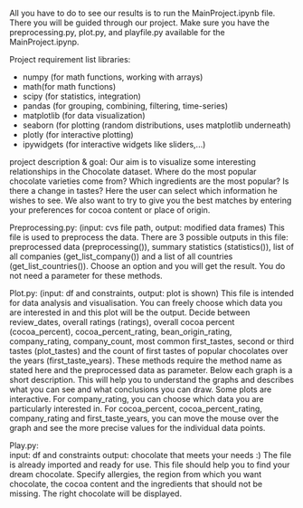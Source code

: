 All you have to do to see our results is to run the MainProject.ipynb file. There you will be guided through our project.
Make sure you have the preprocessing.py, plot.py, and playfile.py available for the MainProject.ipynp.

Project requirement list
libraries:
- numpy (for math functions, working with arrays)
- math(for math functions)
- scipy (for statistics, integration)
- pandas (for grouping, combining, filtering, time-series)
- matplotlib (for data visualization)
- seaborn (for plotting (random distributions, uses matplotlib underneath)
- plotly (for interactive plotting)
- ipywidgets (for interactive widgets like sliders,...)

project description & goal:
Our aim is to visualize some interesting relationships in the Chocolate dataset.
Where do the most popular chocolate varieties come from? Which ingredients are the most popular? Is there a change in tastes?
Here the user can select which information he wishes to see.
We also want to try to give you the best matches by entering your preferences for cocoa content or place of origin.


Preprocessing.py:
(input: cvs file path, output: modified data frames)
This file is used to preprocess the data.
There are 3 possible outputs in this file: preprocessed data (preprocessing()), summary statistics (statistics()), list of all companies (get_list_company()) and a list of all countries (get_list_countries()). Choose an option and you will get the result.
You do not need a parameter for these methods.

Plot.py:
(input: df and constraints, output: plot is shown)
This file is intended for data analysis and visualisation. You can freely choose which data you are interested in and this plot will be the output. Decide between review_dates, overall ratings (ratings), overall cocoa percent (cocoa_percent), cocoa_percent_rating, bean_origin_rating, company_rating, company_count, most common first_tastes, second or third tastes (plot_tastes) and the count of first tastes of popular chocolates over the years (first_taste_years). These methods require the method name as stated here and the preprocessed data as parameter. Below each graph is a short description. This will help you to understand the graphs and describes what you can see and what conclusions you can draw.
Some plots are interactive. For company_rating, you can choose which data you are particularly interested in. For cocoa_percent, cocoa_percent_rating, company_rating and first_taste_years, you can move the mouse over the graph and see the more precise values for the individual data points.

Play.py:  
input: df and constraints
output: chocolate that meets your needs :)
The file is already imported and ready for use.
This file should help you to find your dream chocolate. Specify allergies, the region from which you want chocolate, the cocoa content and the ingredients that should not be missing. The right chocolate will be displayed.
